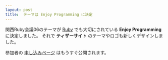 ```yaml
---
layout: post
title:  テーマは Enjoy Programming に決定
---
```


関西Ruby会議06のテーマが [Ruby](http://ja.wikipedia.org/wiki/Ruby) でも大切にされている <strong class="text-warning"> Enjoy Programming </strong>に決定しました。
それで **ティザーサイト** のテーマやロゴも新しくデザインしました。

参加者の [申し込みページ](https://rubykansai.doorkeeper.jp/events/24374) はもうすぐ公開されます。
